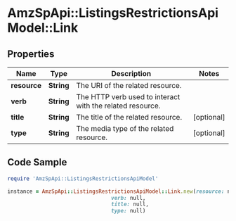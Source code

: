 # AmzSpApi::ListingsRestrictionsApiModel::Link

## Properties

Name | Type | Description | Notes
------------ | ------------- | ------------- | -------------
**resource** | **String** | The URI of the related resource. | 
**verb** | **String** | The HTTP verb used to interact with the related resource. | 
**title** | **String** | The title of the related resource. | [optional] 
**type** | **String** | The media type of the related resource. | [optional] 

## Code Sample

```ruby
require 'AmzSpApi::ListingsRestrictionsApiModel'

instance = AmzSpApi::ListingsRestrictionsApiModel::Link.new(resource: null,
                                 verb: null,
                                 title: null,
                                 type: null)
```


